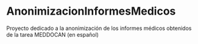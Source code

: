 # AnonimizacionInformesMedicos
Proyecto dedicado a la anonimización de los informes médicos obtenidos de la tarea MEDDOCAN (en español)
